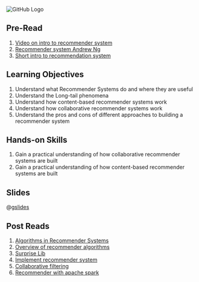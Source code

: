 ![GitHub Logo](https://s3.ap-south-1.amazonaws.com/greyatom-social/logo.png)

## Pre-Read
1. [Video on intro to recommender system](https://www.youtube.com/watch?v=Au-CybxcEy4)
2. [Recommender system Andrew Ng](https://www.youtube.com/watch?v=saXRzxgFN0o&list=PL_npY1DYXHPT-3dorG7Em6d18P4JRFDvH)
3. [Short intro to recommendation system](http://blog.manugarri.com/a-short-introduction-to-recommendation-systems/)

## Learning Objectives
1. Understand what Recommender Systems do and where they are useful
2. Understand the Long-tail phenomena
3. Understand how content-based recommender systems work
4. Understand how collaborative recommender systems work
5. Understand the pros and cons of different approaches to building a recommender system

## Hands-on Skills
1. Gain a practical understanding of how collaborative recommender systems are built
2. Gain a practical understanding of how content-based recommender systems are built

## Slides
@[gslides](1sRFygBI6XKKcDwb91uVeq6Oqhu_oY1rOknxiNI1xbpI)

## Post Reads
1. [Algorithms in Recommender Systems](http://www.comp.nus.edu.sg/~rahul/allfiles/cs6234-14-recommender-summary.pdf)
2. [Overview of recommender algorithms](https://buildingrecommenders.wordpress.com/2015/11/16/overview-of-recommender-algorithms-part-1/)
4. [Surprise Lib](http://surpriselib.com/)
5. [Implement recommender system](https://cambridgespark.com/content/tutorials/implementing-your-own-recommender-systems-in-Python/index.html)
6. [Collaborative filtering](https://spark.apache.org/docs/latest/mllib-collaborative-filtering.html)
7. [Recommender with apache spark](https://www.codementor.io/jadianes/building-a-recommender-with-apache-spark-python-example-app-part1-du1083qbw)
